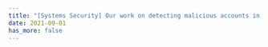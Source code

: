 ```yaml
---
title: "[Systems Security] Our work on detecting malicious accounts in WeChat is accepted by ACSAC'21."
date: 2021-09-01
has_more: false
---
```

